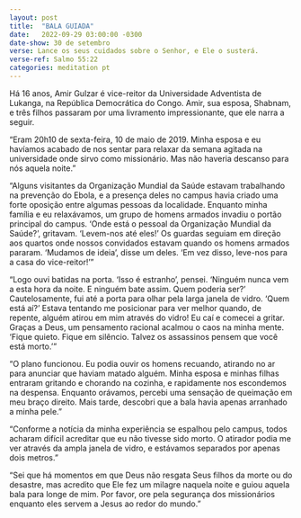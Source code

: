 ```yaml
---
layout: post
title:  "BALA GUIADA"
date:   2022-09-29 03:00:00 -0300
date-show: 30 de setembro
verse: Lance os seus cuidados sobre o Senhor, e Ele o susterá.
verse-ref: Salmo 55:22
categories: meditation pt
---
```


Há 16 anos, Amir Gulzar é vice-reitor da Universidade Adventista de Lukanga, na República Democrática do Congo. Amir, sua esposa, Shabnam, e três filhos passaram por uma livramento impressionante, que ele narra a seguir.

“Eram 20h10 de sexta-feira, 10 de maio de 2019. Minha esposa e eu havíamos acabado de nos sentar para relaxar da semana agitada na universidade onde sirvo como missionário. Mas não haveria descanso para nós aquela noite.”

“Alguns visitantes da Organização Mundial da Saúde estavam trabalhando na prevenção do Ebola, e a presença deles no campus havia criado uma forte oposição entre algumas pessoas da localidade. Enquanto minha família e eu relaxávamos, um grupo de homens armados invadiu o portão principal do campus. ‘Onde está o pessoal da Organização Mundial da Saúde?’, gritavam. ‘Levem-nos até eles!’ Os guardas seguiam em direção aos quartos onde nossos convidados estavam quando os homens armados pararam. ‘Mudamos de ideia’, disse um deles. ‘Em vez disso, leve-nos para a casa do vice-reitor!’”

“Logo ouvi batidas na porta. ‘Isso é estranho’, pensei. ‘Ninguém nunca vem a esta hora da noite. E ninguém bate assim. Quem poderia ser?’ Cautelosamente, fui até a porta para olhar pela larga janela de vidro. ‘Quem está aí?’ Estava tentando me posicionar para ver melhor quando, de repente, alguém atirou em mim através do vidro! Eu caí e comecei a gritar. Graças a Deus, um pensamento racional acalmou o caos na minha mente. ‘Fique quieto. Fique em silêncio. Talvez os assassinos pensem que você está morto.’”

“O plano funcionou. Eu podia ouvir os homens recuando, atirando no ar para anunciar que haviam matado alguém. Minha esposa e minhas filhas entraram gritando e chorando na cozinha, e rapidamente nos escondemos na despensa. Enquanto orávamos, percebi uma sensação de queimação em meu braço direito. Mais tarde, descobri que a bala havia apenas arranhado a minha pele.”

“Conforme a notícia da minha experiência se espalhou pelo campus, todos acharam difícil acreditar que eu não tivesse sido morto. O atirador podia me ver através da ampla janela de vidro, e estávamos separados por apenas dois metros.”

“Sei que há momentos em que Deus não resgata Seus filhos da morte ou do desastre, mas acredito que Ele fez um milagre naquela noite e guiou aquela bala para longe de mim. Por favor, ore pela segurança dos missionários enquanto eles servem a Jesus ao redor do mundo.”
